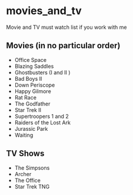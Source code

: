 # movies_and_tv
Movie and TV must watch list if you work with me

## Movies (in no particular order)
  * Office Space
  * Blazing Saddles
  * Ghostbusters (I and II )
  * Bad Boys II
  * Down Periscope
  * Happy Gilmore
  * Rat Race
  * The Godfather
  * Star Trek II
  * Supertroopers 1 and 2
  * Raiders of the Lost Ark
  * Jurassic Park
  * Waiting

## TV Shows
  * The Simpsons
  * Archer
  * The Office
  * Star Trek TNG
